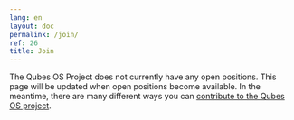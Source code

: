 ```yaml
---
lang: en
layout: doc
permalink: /join/
ref: 26
title: Join
---
```


The Qubes OS Project does not currently have any open positions.
This page will be updated when open positions become available.
In the meantime, there are many different ways you can [contribute to the Qubes OS project](/doc/contributing/).
